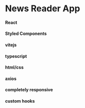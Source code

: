 # News Reader App
#### React
#### Styled Components
#### vitejs
#### typescript
#### html/css
#### axios
#### completely responsive
#### custom hooks

